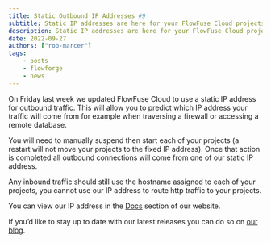 ```yaml
---
title: Static Outbound IP Addresses #9
subtitle: Static IP addresses are here for your FlowFuse Cloud projects’ outbound connections
description: Static IP addresses are here for your FlowFuse Cloud projects’ outbound connections
date: 2022-09-27
authors: ["rob-marcer"]
tags:
    - posts
    - flowforge
    - news
---
```


On Friday last week we updated FlowFuse Cloud to use a static IP address for outbound traffic. This will allow you to predict which IP address your traffic will come from for example when traversing a firewall or accessing a remote database.
<!--more-->

You will need to manually suspend then start each of your projects (a restart will not move your projects to the fixed IP address). Once that action is completed all outbound connections will come from one of our static IP address.

Any inbound traffic should still use the hostname assigned to each of your projects, you cannot use our IP address to route http traffic to your projects.

You can view our IP address in the [Docs](/docs/cloud/introduction/#ip-addresses) section of our website.

If you’d like to stay up to date with our latest releases you can do so on [our blog](/blog).
